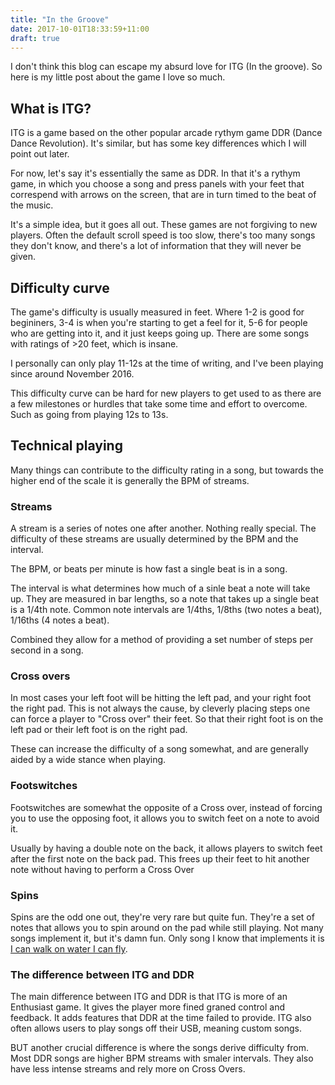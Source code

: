 ```yaml
---
title: "In the Groove"
date: 2017-10-01T18:33:59+11:00
draft: true
---
```


I don't think this blog can escape my absurd love for ITG (In the groove). So here is my little post about the game I love so much.

## What is ITG?
ITG is a game based on the other popular arcade rythym game DDR (Dance Dance Revolution). It's similar, but has some key differences which I will point out later.

For now, let's say it's essentially the same as DDR. In that it's a rythym game, in which you choose a song and press panels with your feet that correspend with arrows on the screen, that are in turn timed to the beat of the music.

It's a simple idea, but it goes all out. These games are not forgiving to new players. Often the default scroll speed is too slow, there's too many songs they don't know, and there's a lot of information that they will never be given.

## Difficulty curve
The game's difficulty is usually measured in feet. Where 1-2 is good for begininers, 3-4 is when you're starting to get a feel for it, 5-6 for people who are getting into it, and it just keeps going up. There are some songs with ratings of >20 feet, which is insane.

I personally can only play 11-12s at the time of writing, and I've been playing since around November 2016.

This difficulty curve can be hard for new players to get used to as there are a few milestones or hurdles that take some time and effort to overcome. Such as going from playing 12s to 13s.

## Technical playing
Many things can contribute to the difficulty rating in a song, but towards the higher end of the scale it is generally the BPM of streams.

### Streams
A stream is a series of notes one after another. Nothing really special. The difficulty of these streams are usually determined by the BPM and the interval.

The BPM, or beats per minute is how fast a single beat is in a song.

The interval is what determines how much of a sinle beat a note will take up. They are measured in bar lengths, so a note that takes up a single beat is a 1/4th note. Common note intervals are 1/4ths, 1/8ths (two notes a beat), 1/16ths (4 notes a beat).

Combined they allow for a method of providing a set number of steps per second in a song.

### Cross overs
In most cases your left foot will be hitting the left pad, and your right foot the right pad. This is not always the cause, by cleverly placing steps one can force a player to "Cross over" their feet. So that their right foot is on the left pad or their left foot is on the right pad.

These can increase the difficulty of a song somewhat, and are generally aided by a wide stance when playing.

### Footswitches
Footswitches are somewhat the opposite of a Cross over, instead of forcing you to use the opposing foot, it allows you to switch feet on a note to avoid it.

Usually by having a double note on the back, it allows players to switch feet after the first note on the back pad. This frees up their feet to hit another note without having to perform a Cross Over

### Spins
Spins are the odd one out, they're very rare but quite fun. They're a set of notes that allows you to spin around on the pad while still playing. Not many songs implement it, but it's damn fun. Only song I know that implements it is [I can walk on water I can fly](<!--DON'T FORGET TO LINK-->).

### The difference between ITG and DDR
The main difference between ITG and DDR is that ITG is more of an Enthusiast game. It gives the player more fined graned control and feedback. It adds features that DDR at the time failed to provide. ITG also often allows users to play songs off their USB, meaning custom songs.

BUT another crucial difference is where the songs derive difficulty from. Most DDR songs are higher BPM streams with smaler intervals. They also have less intense streams and rely more on Cross Overs.
